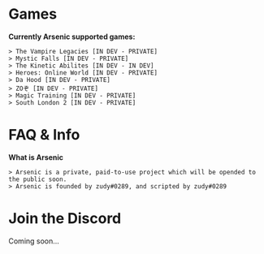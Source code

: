 # Games

**Currently Arsenic supported games:**

    > The Vampire Legacies [IN DEV - PRIVATE]
    > Mystic Falls [IN DEV - PRIVATE]
    > The Kinetic Abilites [IN DEV - IN DEV]
    > Heroes: Online World [IN DEV - PRIVATE]
    > Da Hood [IN DEV - PRIVATE]
    > ZOぞ [IN DEV - PRIVATE]
    > Magic Training [IN DEV - PRIVATE]
    > South London 2 [IN DEV - PRIVATE]
    
# FAQ & Info

**What is Arsenic**

    > Arsenic is a private, paid-to-use project which will be opended to the public soon.
    > Arsenic is founded by zudy#0289, and scripted by zudy#0289
    
# Join the Discord

Coming soon...
